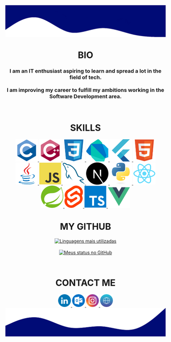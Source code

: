 <html>
   <body>
   <a href="#">
      <img align="center" src="./assets/top.png" alt="My Github Stats">
   </a>

   <h1 align="center">BIO</h1>
   <h3 align="center">
      I am an IT enthusiast aspiring to learn and spread a lot in the field of tech.
      <br /><br />
      I am improving my career to fulfill my ambitions working in the Software Development area.
   </h3>
   <br />

   <div align="center" style="display:inline-block">
      <h1>SKILLS</h1>
      <a href="https://github.com/search?q=user%3Aheltonricardo+c">
         <img height="70" title="C" src="./assets/c.svg">
      </a>
      <a href="https://github.com/search?q=user%3Aheltonricardo+cpp">
         <img height="70" title="C++" src="./assets/cpp.svg">
      </a>
      <a href="https://github.com/search?q=user%3Aheltonricardo+css">
         <img height="70" title="CSS3" src="./assets/css.svg">
      </a>
      <a href="https://github.com/search?q=user%3Aheltonricardo+dart">
         <img height="70" title="Dart" src="./assets/dart.svg">
      </a>
      <a href="https://github.com/search?q=user%3Aheltonricardo+flutter">
         <img height="70" title="Flutter" src="./assets/flutter.svg">
      </a>
      <a href="https://github.com/heltonricardo?tab=repositories&language=html">
         <img height="70" title="HTML5" src="./assets/html.svg">
      </a>
      <a href="https://github.com/search?q=user%3Aheltonricardo+java">
         <img height="70" title="Java" src="./assets/java.svg"> 
      </a>
      <a href="https://github.com/search?q=user%3Aheltonricardo+javascript">
         <img height="70" title="JavaScript" src="./assets/js.svg">
      </a>
      <a href="https://github.com/search?q=user%3Aheltonricardo+sql">
         <img height="70" title="MySQL" src="./assets/mysql.svg">
      </a>
      <a href="https://nextjs.org/">
         <img height="70" title="Next.js" src="./assets/next.svg">
      </a>
      <a href="https://github.com/search?q=user%3Aheltonricardo+python">
         <img height="70" title="Python" src="./assets/python.svg">
      </a>
      <a href="https://github.com/search?q=user%3Aheltonricardo+react">
         <img height="70" title="React" src="./assets/react.svg">
      </a>
      <a href="https://github.com/search?q=user%3Aheltonricardo+spring">
         <img height="70" title="Spring Boot" src="./assets/spring.svg">
      </a>
      <a href="https://github.com/search?q=user%3Aheltonricardo+svelte">
         <img height="70" title="Svelte" src="./assets/svelte.svg">
      </a>
      <a href="https://github.com/search?q=user%3Aheltonricardo+typescript">
         <img height="70" title="TypeScript" src="./assets/typescript.svg">
      </a>
      <a href="https://github.com/search?q=user%3Aheltonricardo+vue">
         <img height="70" title="Vue.js" src="./assets/vue.svg">
      </a>
   </div>
   <br />

   <div align="center">
      <h1>MY GITHUB</h1>
      <a href="https://github.com/heltonricardo?tab=repositories">
         <img align="center" src="https://github-readme-stats-alpha-ashen.vercel.app/api/top-langs/?username=heltonricardo&langs_count=10&layout=compact&theme=algolia" alt="Linguagens mais utilizadas">
      </a>
      <br /><br />
      <a href="https://github.com/heltonricardo?tab=repositories">
         <img align="center" src="https://github-readme-stats-alpha-ashen.vercel.app/api?username=heltonricardo&count_private=true&show_icons=true&hide=issues&theme=algolia" alt="Meus status no GitHub">
      </a>
      </p>
   </div>

   <br />

   <h1 align="center">CONTACT ME</h1>
   <div align="center">
      <a target="_blank" href="https://www.linkedin.com/in/heltonricardo/">
         <img src="./assets/linkedin.svg" width="40" height="40"/>
      </a>
      <a target="_blank" href="mailto:helton_ricardo13@hotmail.com">
         <img src="./assets/outlook.svg" width="40" height="40"/>
      </a>
      <a target="_blank" href="https://www.instagram.com/helton.x/">
         <img src="./assets/instagram.svg" width="40" height="40"/>
      </a>
      <a target="_blank" href="https://heltonricardo.github.io/">
         <img src="./assets/website.svg" width="40" height="40"/>
      </a>
   </div>

   <a href="#">
      <img align="center" src="./assets/bottom.png" alt="My Github Stats">
   </a>
   </body>
</html>
